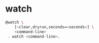 # watch

```bash
@watch \
	[~clear,dryrun,seconds=<seconds>] \
	<command-line>
 . watch <command-line>.
```
